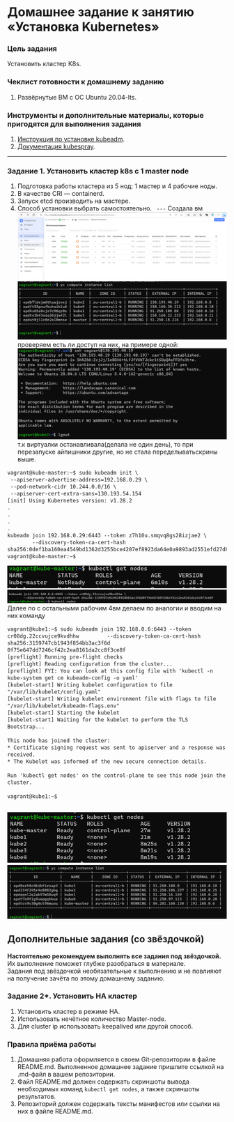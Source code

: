 # Домашнее задание к занятию «Установка Kubernetes»

### Цель задания

Установить кластер K8s.

### Чеклист готовности к домашнему заданию

1. Развёрнутые ВМ с ОС Ubuntu 20.04-lts.


### Инструменты и дополнительные материалы, которые пригодятся для выполнения задания

1. [Инструкция по установке kubeadm](https://kubernetes.io/docs/setup/production-environment/tools/kubeadm/create-cluster-kubeadm/).
2. [Документация kubespray](https://kubespray.io/).

-----

### Задание 1. Установить кластер k8s с 1 master node

1. Подготовка работы кластера из 5 нод: 1 мастер и 4 рабочие ноды.
2. В качестве CRI — containerd.
3. Запуск etcd производить на мастере.
4. Способ установки выбрать самостоятельно.
`
---`
Создала вм
![img.png](img.png)
![img_2.png](img_2.png)
проверяем есть ли доступ на них, на примере одной:
![img_1.png](img_1.png)
т.к виртуалки останавливала(делала не один день), то при перезапуске айпишники другие, но не стала переделыватьскрины выше.
```commandline
vagrant@kube-master:~$ sudo kubeadm init \
 --apiserver-advertise-address=192.168.0.29 \
 --pod-network-cidr 10.244.0.0/16 \
 --apiserver-cert-extra-sans=130.193.54.154
[init] Using Kubernetes version: v1.28.2
.
.
.
.
kubeadm join 192.168.0.29:6443 --token z7h10u.smqvq8gs28izjae2 \
        --discovery-token-ca-cert-hash sha256:0def1ba160ea4549bd1362d3255bce4207ef8923da64e0a9893ad2551efd27d8
vagrant@kube-master:~$
```

![img_4.png](img_4.png)
![img_5.png](img_5.png)
Далее по с остальными рабочим 4вм делаем по аналогии и вводим на них команду
```commandline
vagrant@kube1:~$ sudo kubeadm join 192.168.0.6:6443 --token cr08dg.22ccvujce9kvdhhw         --discovery-token-ca-cert-hash sha256:3159747cb1943f854bb3ac3f6d
0f75e647dd7246cf42c2ea8161da2cc8f3ce8f
[preflight] Running pre-flight checks
[preflight] Reading configuration from the cluster...
[preflight] FYI: You can look at this config file with 'kubectl -n kube-system get cm kubeadm-config -o yaml'
[kubelet-start] Writing kubelet configuration to file "/var/lib/kubelet/config.yaml"
[kubelet-start] Writing kubelet environment file with flags to file "/var/lib/kubelet/kubeadm-flags.env"
[kubelet-start] Starting the kubelet
[kubelet-start] Waiting for the kubelet to perform the TLS Bootstrap...

This node has joined the cluster:
* Certificate signing request was sent to apiserver and a response was received.
* The Kubelet was informed of the new secure connection details.

Run 'kubectl get nodes' on the control-plane to see this node join the cluster.

vagrant@kube1:~$
```

![img_6.png](img_6.png)
![img_7.png](img_7.png)
------

## Дополнительные задания (со звёздочкой)

**Настоятельно рекомендуем выполнять все задания под звёздочкой.** Их выполнение поможет глубже разобраться в материале.   
Задания под звёздочкой необязательные к выполнению и не повлияют на получение зачёта по этому домашнему заданию. 

### Задание 2*. Установить HA кластер

1. Установить кластер в режиме HA.
2. Использовать нечётное количество Master-node.
3. Для cluster ip использовать keepalived или другой способ.

### Правила приёма работы

1. Домашняя работа оформляется в своем Git-репозитории в файле README.md. Выполненное домашнее задание пришлите ссылкой на .md-файл в вашем репозитории.
2. Файл README.md должен содержать скриншоты вывода необходимых команд `kubectl get nodes`, а также скриншоты результатов.
3. Репозиторий должен содержать тексты манифестов или ссылки на них в файле README.md.

